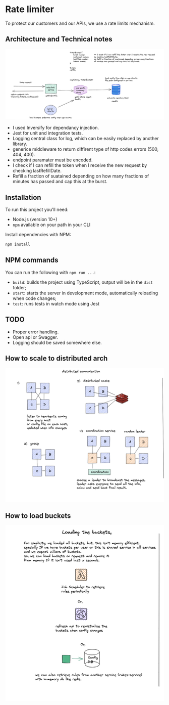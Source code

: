# Rate limiter

To protect our customers and our APIs, we use a rate limits mechanism.

## Architecture and Technical notes

![docs](/src/docs/diagram.png "Optional Title")

- I used Inversify for dependancy injection.
- Jest for unit and integration tests.
- Logging central class for log, which can be easily replaced by another library.
- generice middleware to return diffirent type of http codes errors (500, 404, 400).
- endpoint paramater must be encoded.
- I check if I can refill the token when I receive the new request by checking lastRefillDate.
- Refill a fraction of suatained depending on how many fractions of minutes has passed and cap this at the burst.

## Installation

To run this project you'll need:

- Node.js (version 10+)
- `npm` available on your path in your CLI

Install dependencies with NPM:

```bash
npm install
```

## NPM commands

You can run the following with `npm run ...`:

- `build`: builds the project using TypeScript, output will be in the `dist` folder;
- `start`: starts the server in development mode, automatically reloading when code changes;
- `test`: runs tests in watch mode using Jest

## TODO

- Proper error handling.
- Open api or Swagger.
- Logging should be saved somewhere else.


## How to scale to distributed arch

![docs](/src/docs/distributed.png "")

## How to load buckets

![docs](/src/docs/loading.png "")


